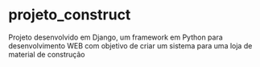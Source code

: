 # projeto_construct
Projeto desenvolvido em Django, um framework em Python para desenvolvimento WEB com objetivo de criar um sistema para uma loja de material de construção
